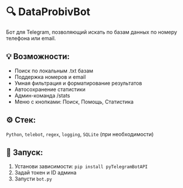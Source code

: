 # 🔍 DataProbivBot

Бот для Telegram, позволяющий искать по базам данных по номеру телефона или email.

## 💡 Возможности:
- Поиск по локальным .txt базам
- Поддержка номеров и email
- Умная фильтрация и форматирование результатов
- Автосохранение статистики
- Админ-команда /stats
- Меню с кнопками: Поиск, Помощь, Статистика

## ⚙️ Стек:
`Python`, `telebot`, `regex`, `logging`, `SQLite` (при необходимости)

## 🚀 Запуск:
1. Установи зависимости: `pip install pyTelegramBotAPI`
2. Задай токен и ID админа
3. Запусти `bot.py`
